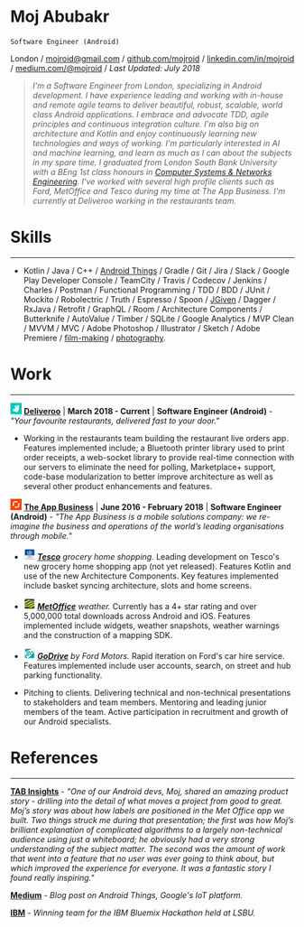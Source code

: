 # Moj Abubakr

    Software Engineer (Android)

London / [mojroid@gmail.com](mailto:mojroid@gmail.com) / [github.com/mojroid](https://github.com/MojRoid) / [linkedin.com/in/mojroid](https://www.linkedin.com/in/mojroid) / [medium.com/@mojroid](https://medium.com/@mojroid) / *Last Updated: July 2018*

> *I'm a Software Engineer from London, specializing in Android development. I have experience leading and working with in-house and remote agile teams to deliver beautiful, robust, scalable, world class Android applications. I embrace and advocate TDD, agile principles and continuous integration culture. I'm also big on architecture and Kotlin and enjoy continuously learning new technologies and ways of working. I'm particularly interested in AI and machine learning, and learn as much as I can about the subjects in my spare time. I graduated from London South Bank University with a BEng 1st class honours in [Computer Systems & Networks Engineering](https://www.lsbu.ac.uk/courses/course-finder/computer-systems-networks-beng-hons). I've worked with several high profile clients such as Ford, MetOffice and Tesco during my time at The App Business. I'm currently at Deliveroo working in the restaurants team.*

# Skills #
---

- Kotlin / Java / C++ / [Android Things](https://medium.com/@mojroid/the-quick-and-simple-guide-to-android-things-6592636e772f) / Gradle / Git / Jira / Slack / Google Play Developer Console / TeamCity / Travis /  Codecov / Jenkins / Charles / Postman / Functional Programming / TDD / BDD  / JUnit / Mockito / Robolectric / Truth / Espresso / Spoon / [JGiven](https://medium.com/@mojroid/quick-and-simple-overview-to-ui-automation-on-android-a4d5398482e4) / Dagger / RxJava / Retrofit / GraphQL / Room / Architecture Components / Butterknife / AutoValue / Timber / SQLite / Google Analytics / MVP Clean / MVVM / MVC / Adobe Photoshop / Illustrator / Sketch / Adobe Premiere / [film-making](https://www.youtube.com/watch?v=dLm-860kFT8) / [photography](http://moj-a.tumblr.com/).

# Work #
---

[![Deliveroo](./icons-20/deliveroo.png)](https://deliveroo.co.uk/) [**Deliveroo**](https://deliveroo.co.uk/) | **March 2018 - Current** | **Software Engineer (Android)** - *"Your favourite restaurants, delivered fast to your door."*                                                                                         

- Working in the restaurants team building the restaurant live orders app. Features implemented include; a Bluetooth printer library used to print order receipts, a web-socket library to provide real-time connection with our servers to eliminate the need for polling, Marketplace+ support, code-base modularization to better improve architecture as well as several other product enhancements and features.

[![TAB](./icons-20/tab.png)](http://www.theappbusiness.com/) [**The App Business**](http://www.theappbusiness.com/) |  **June 2016 - February 2018** | **Software Engineer (Android)** - *"The App Business is a mobile solutions company: we re-imagine the business and operations of the world’s leading organisations through mobile."*

- [![Tesco](./icons-20/tesco.png)](https://www.tesco.com) *[**Tesco**](https://www.tesco.com) grocery home shopping.* Leading development on Tesco's new grocery home shopping app (not yet released). Features Kotlin and use of the new Architecture Components. Key features implemented include basket syncing architecture, slots and home screens.
- [![MetOffice](./icons-20/metoffice.png)](https://play.google.com/store/apps/details?id=uk.gov.metoffice.weather.android) *[**MetOffice**](https://play.google.com/store/apps/details?id=uk.gov.metoffice.weather.android) weather.* Currently has a 4+ star rating and over 5,000,000 total downloads across Android and iOS. Features implemented include widgets, weather snapshots, weather warnings and the construction of a mapping SDK.
- [![Ford-GoDrive](./icons-20/ford.png)](https://play.google.com/store/apps/details?id=com.ford.godrive) *[**GoDrive**](https://play.google.com/store/apps/details?id=com.ford.godrive) by Ford Motors.* Rapid iteration on Ford's car hire service. Features implemented include user accounts, search, on street and hub parking functionality.

- Pitching to clients. Delivering technical and non-technical presentations to stakeholders and team members. Mentoring and leading junior members of the team. Active participation in recruitment and growth of our Android specialists.

# References #
---

[**TAB Insights**](http://www.theappbusiness.com/insights/tab-asks-ryan-loader) - *"One of our Android devs, Moj, shared an amazing product story - drilling into the detail of what moves a project from good to great. Moj’s story was about how labels are positioned in the Met Office app we built. Two things struck me during that presentation; the first was how Moj’s brilliant explanation of complicated algorithms to a largely non-technical audience using just a whiteboard; he obviously had a very strong understanding of the subject matter. The second was the amount of work that went into a feature that no user was ever going to think about, but which improved the experience for everyone. It was a fantastic story I found really inspiring."*

[**Medium**](https://medium.com/@mojroid/the-quick-and-simple-guide-to-android-things-6592636e772f) - *Blog post on Android Things, Google's IoT platform.*


[**IBM**](https://developer.ibm.com/watson/blog/2015/07/13/london-south-bank-university-hackathon/) - *Winning team for the IBM Bluemix Hackathon held at LSBU.*